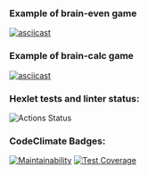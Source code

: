 ### Example of brain-even game
[![asciicast](https://asciinema.org/a/363307.svg)](https://asciinema.org/a/363307)

### Example of brain-calc game
[![asciicast](https://asciinema.org/a/363358.svg)](https://asciinema.org/a/363358)

### Hexlet tests and linter status:
![Actions Status](https://github.com/sahaviev/frontend-project-lvl1/workflows/Base%20check/badge.svg)

### CodeClimate Badges:
[![Maintainability](https://api.codeclimate.com/v1/badges/4fd5b3779195e19dc482/maintainability)](https://codeclimate.com/github/sahaviev/frontend-project-lvl1/maintainability)
[![Test Coverage](https://api.codeclimate.com/v1/badges/4fd5b3779195e19dc482/test_coverage)](https://codeclimate.com/github/sahaviev/frontend-project-lvl1/test_coverage)
